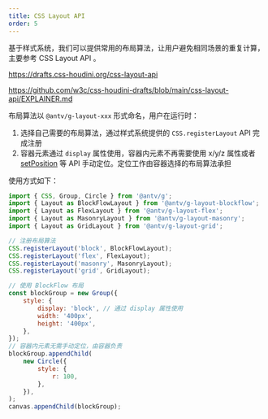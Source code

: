 ```yaml
---
title: CSS Layout API
order: 5
---
```


基于样式系统，我们可以提供常用的布局算法，让用户避免相同场景的重复计算，主要参考 CSS Layout API 。

https://drafts.css-houdini.org/css-layout-api

https://github.com/w3c/css-houdini-drafts/blob/main/css-layout-api/EXPLAINER.md

布局算法以 `@antv/g-layout-xxx` 形式命名，用户在运行时：

1. 选择自己需要的布局算法，通过样式系统提供的 `CSS.registerLayout` API 完成注册
2. 容器元素通过 `display` 属性使用，容器内元素不再需要使用 x/y/z 属性或者 [setPosition]() 等 API 手动定位。定位工作由容器选择的布局算法承担

使用方式如下：

```js
import { CSS, Group, Circle } from '@antv/g';
import { Layout as BlockFlowLayout } from '@antv/g-layout-blockflow';
import { Layout as FlexLayout } from '@antv/g-layout-flex';
import { Layout as MasonryLayout } from '@antv/g-layout-masonry';
import { Layout as GridLayout } from '@antv/g-layout-grid';

// 注册布局算法
CSS.registerLayout('block', BlockFlowLayout);
CSS.registerLayout('flex', FlexLayout);
CSS.registerLayout('masonry', MasonryLayout);
CSS.registerLayout('grid', GridLayout);

// 使用 BlockFlow 布局
const blockGroup = new Group({
    style: {
        display: 'block', // 通过 display 属性使用
        width: '400px',
        height: '400px',
    },
});
// 容器内元素无需手动定位，由容器负责
blockGroup.appendChild(
    new Circle({
        style: {
            r: 100,
        },
    }),
);
canvas.appendChild(blockGroup);
```
